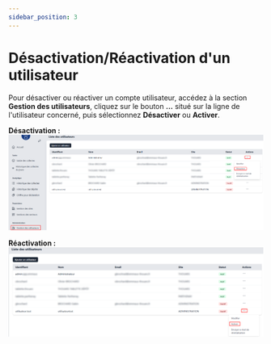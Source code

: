 ```yaml
---
sidebar_position: 3
---
```


# Désactivation/Réactivation d'un utilisateur  

Pour désactiver ou réactiver un compte utilisateur, accédez à la section **Gestion des utilisateurs**, cliquez sur le bouton **...** situé sur la ligne de l'utilisateur concerné, puis sélectionnez **Désactiver** ou **Activer**.  

**Désactivation :**
![Désactivation d'un compte](img/desactivation-utilisateur.png)  

**Réactivation :**
![Réactivation d'un compte](img/activation-utilisateur.png)  
